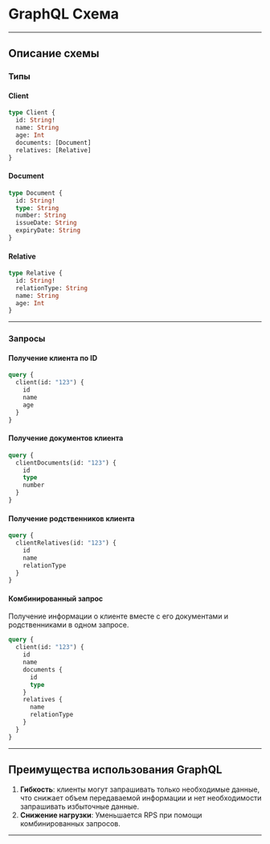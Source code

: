 # GraphQL Схема

---

## Описание схемы

### Типы

#### **Client**

```graphql
type Client {
  id: String!
  name: String
  age: Int
  documents: [Document]
  relatives: [Relative]
}
```

#### **Document**

```graphql
type Document {
  id: String!
  type: String
  number: String
  issueDate: String
  expiryDate: String
}
```

#### **Relative**

```graphql
type Relative {
  id: String!
  relationType: String
  name: String
  age: Int
}
```

---

### Запросы

#### **Получение клиента по ID**

```graphql
query {
  client(id: "123") {
    id
    name
    age
  }
}
```

#### **Получение документов клиента**

```graphql
query {
  clientDocuments(id: "123") {
    id
    type
    number
  }
}
```

#### **Получение родственников клиента**

```graphql
query {
  clientRelatives(id: "123") {
    id
    name
    relationType
  }
}
```

#### **Комбинированный запрос**
Получение информации о клиенте вместе с его документами и родственниками в одном запросе.

```graphql
query {
  client(id: "123") {
    id
    name
    documents {
      id
      type
    }
    relatives {
      name
      relationType
    }
  }
}
```

---

## Преимущества использования GraphQL

1. **Гибкость**: клиенты могут запрашивать только необходимые данные, что снижает объем передаваемой информации и нет необходимости запрашивать избыточные данные.
2. **Снижение нагрузки**: Уменьшается RPS при помощи комбинированных запросов.

---
